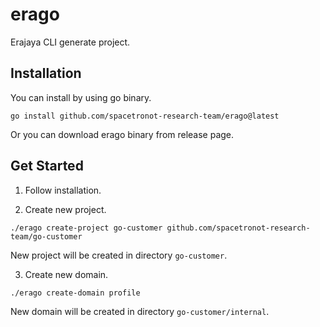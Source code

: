 # erago
Erajaya CLI generate project.

## Installation

You can install by using go binary.

```shell
go install github.com/spacetronot-research-team/erago@latest
```

Or you can download erago binary from release page.

## Get Started

1. Follow installation.

2. Create new project.

```shell
./erago create-project go-customer github.com/spacetronot-research-team/go-customer
```

New project will be created in directory `go-customer`.

3. Create new domain.

```shell
./erago create-domain profile
```

New domain will be created in directory `go-customer/internal`.
